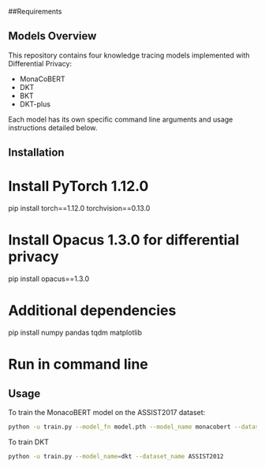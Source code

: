 ##Requirements



## Models Overview

This repository contains four knowledge tracing models implemented with Differential Privacy:
- MonaCoBERT
- DKT
- BKT
- DKT-plus

Each model has its own specific command line arguments and usage instructions detailed below.

## Installation
# Install PyTorch 1.12.0
pip install torch==1.12.0 torchvision==0.13.0

# Install Opacus 1.3.0 for differential privacy
pip install opacus==1.3.0

# Additional dependencies
pip install numpy pandas tqdm matplotlib

# Run in command line
## Usage

To train the MonacoBERT model on the ASSIST2017 dataset:

```bash
python -u train.py --model_fn model.pth --model_name monacobert --dataset_name assist2017_pid
```
To train DKT
```bash
python -u train.py --model_name=dkt --dataset_name ASSIST2012
```


